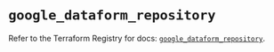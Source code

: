 # `google_dataform_repository`

Refer to the Terraform Registry for docs: [`google_dataform_repository`](https://registry.terraform.io/providers/hashicorp/google-beta/6.41.0/docs/resources/google_dataform_repository).
